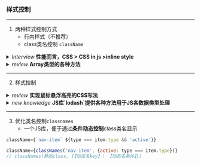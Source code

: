### 样式控制
---
1. 两种样式控制方式
   - 行内样式（不推荐）
   - class类名控制 `className`

 <details>
    <summary><i>Interview</i> <b>性能而言，CSS > CSS in js >inline style</b></summary>
</details>

 <details>
    <summary><i>review</i> <b>Array类型的各种方法</b></summary>
    <ul>
        <li>for in</li>
        <li>for of</li>
        <li>foreach</li>
        <li>.map</li>
        <li>.reduce</li>
        <li>.filter</li>
        <li>.find</li>
        <li>.indexOf</li>
        <li>.lastIndexOf</li>
        <li>.sort</li>
    </ul>
</details>

---

2. 样式控制
 <details>
    <summary><i>review</i> <b>实现鼠标悬浮高亮的CSS写法</b></summary>
</details>
 <details>
    <summary><i>new knowledge</i> <b>JS库`lodash`提供各种方法用于JS各数据类型处理</b></summary>
</details>

---

3. 优化类名控制`classnames`
   - 一个JS库，便于通过**条件动态控制**class类名显示
```javascript
className={`nav-item` ${type === item.type && 'active'}}

className={classNames('nav-item', {active: type === item.type})}
// classNames(静态class, {【动态名key】: 【动态名条件】})
```
